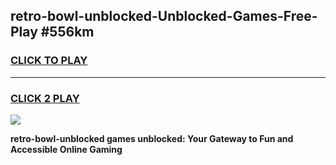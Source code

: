 
## retro-bowl-unblocked-Unblocked-Games-Free-Play #556km
<h3>
<a href="https://us.freeplayer.one?title=retro-bowl-unblocked&ref=9M">CLICK TO PLAY</a></h3>
<hr>

<h3>
<a href="https://us.freeplayer.one?title=retro-bowl-unblocked&ref=9M">CLICK 2 PLAY</a>
  
</h3>

<a href="https://us.freeplayer.one?title=retro-bowl-unblocked&ref=9M"><img src="https://clearcache.store/games.png"></a>


**retro-bowl-unblocked games unblocked: Your Gateway to Fun and Accessible Online Gaming**
